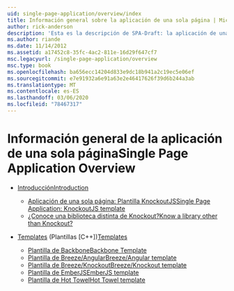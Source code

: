 ```yaml
---
uid: single-page-application/overview/index
title: Información general sobre la aplicación de una sola página | Microsoft Docs
author: rick-anderson
description: 'Esta es la descripción de SPA-Draft: la aplicación de una sola página ASP.NET (SPA) es una nueva característica de MVC 4 beta Preview. Proporciona un mejor y completo...'
ms.author: riande
ms.date: 11/14/2012
ms.assetid: a17452c8-35fc-4ac2-811e-16d29f647cf7
msc.legacyurl: /single-page-application/overview
msc.type: book
ms.openlocfilehash: ba656ecc14204d833e9dc18b941a2c19ec5e06ef
ms.sourcegitcommit: e7e91932a6e91a63e2e46417626f39d6b244a3ab
ms.translationtype: MT
ms.contentlocale: es-ES
ms.lasthandoff: 03/06/2020
ms.locfileid: "78467317"
---
```

# <a name="single-page-application-overview"></a><span data-ttu-id="bbff3-104">Información general de la aplicación de una sola página</span><span class="sxs-lookup"><span data-stu-id="bbff3-104">Single Page Application Overview</span></span>

- [<span data-ttu-id="bbff3-105">Introducción</span><span class="sxs-lookup"><span data-stu-id="bbff3-105">Introduction</span></span>](introduction/index.md)

    - [<span data-ttu-id="bbff3-106">Aplicación de una sola página: Plantilla KnockoutJS</span><span class="sxs-lookup"><span data-stu-id="bbff3-106">Single Page Application: KnockoutJS template</span></span>](introduction/knockoutjs-template.md)
    - [<span data-ttu-id="bbff3-107">¿Conoce una biblioteca distinta de Knockout?</span><span class="sxs-lookup"><span data-stu-id="bbff3-107">Know a library other than Knockout?</span></span>](introduction/other-libraries.md)
- <span data-ttu-id="bbff3-108">[Templates](templates/index.md) (Plantillas [C++])</span><span class="sxs-lookup"><span data-stu-id="bbff3-108">[Templates](templates/index.md)</span></span>

    - [<span data-ttu-id="bbff3-109">Plantilla de Backbone</span><span class="sxs-lookup"><span data-stu-id="bbff3-109">Backbone Template</span></span>](templates/backbonejs-template.md)
    - [<span data-ttu-id="bbff3-110">Plantilla de Breeze/Angular</span><span class="sxs-lookup"><span data-stu-id="bbff3-110">Breeze/Angular template</span></span>](templates/breezeangular-template.md)
    - [<span data-ttu-id="bbff3-111">Plantilla de Breeze/Knockout</span><span class="sxs-lookup"><span data-stu-id="bbff3-111">Breeze/Knockout template</span></span>](templates/breezeknockout-template.md)
    - [<span data-ttu-id="bbff3-112">Plantilla de EmberJS</span><span class="sxs-lookup"><span data-stu-id="bbff3-112">EmberJS template</span></span>](templates/emberjs-template.md)
    - [<span data-ttu-id="bbff3-113">Plantilla de Hot Towel</span><span class="sxs-lookup"><span data-stu-id="bbff3-113">Hot Towel template</span></span>](templates/hottowel-template.md)
